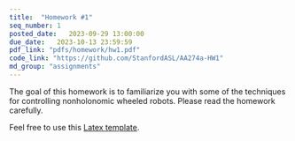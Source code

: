 ```yaml
---
title:  "Homework #1"
seq_number: 1
posted_date:   2023-09-29 13:00:00
due_date:   2023-10-13 23:59:59
pdf_link: "pdfs/homework/hw1.pdf"
code_link: "https://github.com/StanfordASL/AA274a-HW1"
md_group: "assignments"
---
```


The goal of this homework is to familiarize you with some of the techniques for controlling
nonholonomic wheeled robots. Please read the homework carefully.

Feel free to use this [Latex template](pdfs/homework/hw.tex).
